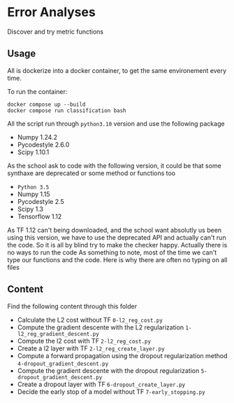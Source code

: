 # Error Analyses

Discover and try metric functions

## Usage
All is dockerize into a docker container, to get the same environement every time.

To run the container:
```
docker compose up --build
docker compose run classification bash
```

All the script run through `python3.10` version and use the following package
* Numpy 1.24.2
* Pycodestyle 2.6.0
* Scipy 1.10.1

As the school ask to code with the following version, it could be that some synthaxe are deprecated or some method or functions too
* `Python 3.5`
* Numpy 1.15
* Pycodestyle 2.5
* Scipy 1.3
* Tensorflow 1.12

As TF 1.12 can't being downloaded, and the school want absolutly us been using this version, we have to use the deprecated API and actually can't run the code. So it is all by blind try to make the checker happy. Actually there is no ways to run the code
As something to note, most of the time we can't type our functions and the code. Here is why there are often no typing on all files

## Content
Find the following content through this folder
* Calculate the L2 cost without TF `0-l2_reg_cost.py`
* Compute the gradient descente with the L2 regularization `1-l2_reg_gradient_descent.py`
* Compute the l2 cost with TF `2-l2_reg_cost.py`
* Create a l2 layer with TF `2-l2_reg_create_layer.py`
* Compute a forward propagation using the dropout regularization method `4-dropout_gradient_descent.py`
* Compute the gradient descente with the dropout regularization `5-dropout_gradient_descent.py`
* Create a dropout layer with TF `6-dropout_create_layer.py`
* Decide the early stop of a model without TF `7-early_stopping.py`
